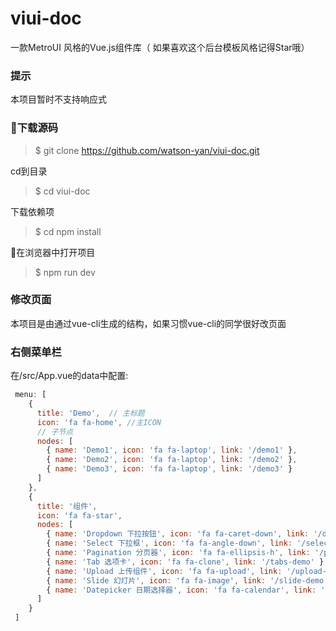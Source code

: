 # viui-doc
一款MetroUI 风格的Vue.js组件库（ 如果喜欢这个后台模板风格记得Star哦）

### 提示
本项目暂时不支持响应式

### 下载源码
> $ git clone https://github.com/watson-yan/viui-doc.git

cd到目录

> $ cd viui-doc

下载依赖项

> $ cd npm install

在浏览器中打开项目

> $ npm run dev

### 修改页面
本项目是由通过vue-cli生成的结构，如果习惯vue-cli的同学很好改页面

### 右侧菜单栏
在/src/App.vue的data中配置:
```javascript
 menu: [
    {
      title: 'Demo',  // 主标题
      icon: 'fa fa-home', //主ICON
      // 子节点
      nodes: [
        { name: 'Demo1', icon: 'fa fa-laptop', link: '/demo1' },
        { name: 'Demo2', icon: 'fa fa-laptop', link: '/demo2' },
        { name: 'Demo3', icon: 'fa fa-laptop', link: '/demo3' }
      ]
    },
    {
      title: '组件',
      icon: 'fa fa-star',
      nodes: [
        { name: 'Dropdown 下拉按钮', icon: 'fa fa-caret-down', link: '/dropdown-demo' },
        { name: 'Select 下拉框', icon: 'fa fa-angle-down', link: '/select-demo' },
        { name: 'Pagination 分页器', icon: 'fa fa-ellipsis-h', link: '/pagination-demo' },
        { name: 'Tab 选项卡', icon: 'fa fa-clone', link: '/tabs-demo' },
        { name: 'Upload 上传组件', icon: 'fa fa-upload', link: '/upload-demo' },
        { name: 'Slide 幻灯片', icon: 'fa fa-image', link: '/slide-demo' },
        { name: 'Datepicker 日期选择器', icon: 'fa fa-calendar', link: '/datepicker-demo' }
      ]
    }
 ]
```





